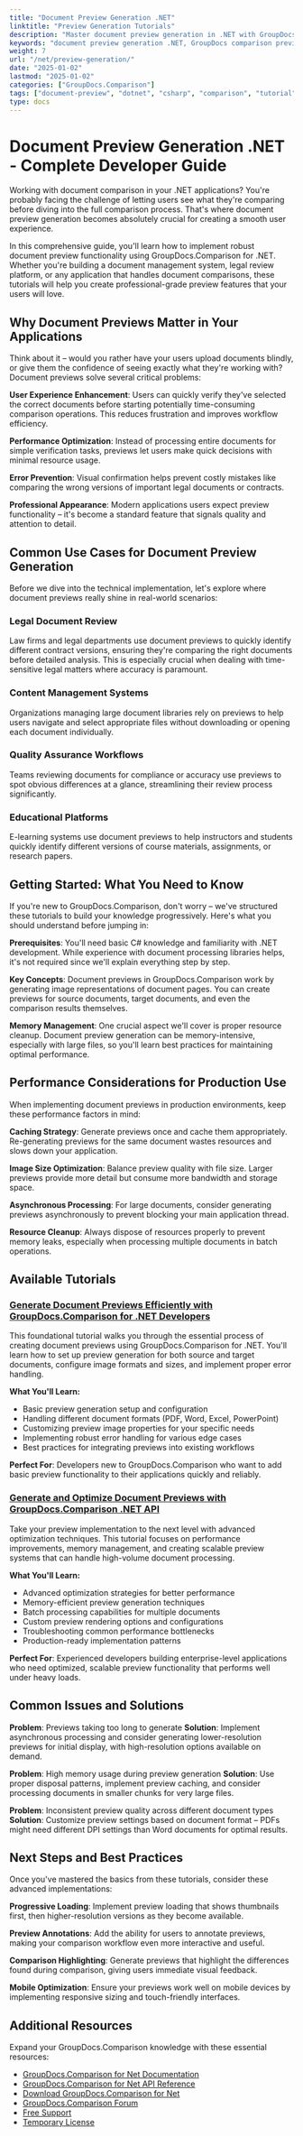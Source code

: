 ```yaml
---
title: "Document Preview Generation .NET"
linktitle: "Preview Generation Tutorials"
description: "Master document preview generation in .NET with GroupDocs.Comparison. Learn to create, optimize, and manage document previews with practical C# examples and best practices."
keywords: "document preview generation .NET, GroupDocs comparison preview tutorial, generate document previews C#, .NET document comparison previews, C# document preview examples"
weight: 7
url: "/net/preview-generation/"
date: "2025-01-02"
lastmod: "2025-01-02"
categories: ["GroupDocs.Comparison"]
tags: ["document-preview", "dotnet", "csharp", "comparison", "tutorial"]
type: docs
---
```

# Document Preview Generation .NET - Complete Developer Guide

Working with document comparison in your .NET applications? You're probably facing the challenge of letting users see what they're comparing before diving into the full comparison process. That's where document preview generation becomes absolutely crucial for creating a smooth user experience.

In this comprehensive guide, you'll learn how to implement robust document preview functionality using GroupDocs.Comparison for .NET. Whether you're building a document management system, legal review platform, or any application that handles document comparisons, these tutorials will help you create professional-grade preview features that your users will love.

## Why Document Previews Matter in Your Applications

Think about it – would you rather have your users upload documents blindly, or give them the confidence of seeing exactly what they're working with? Document previews solve several critical problems:

**User Experience Enhancement**: Users can quickly verify they've selected the correct documents before starting potentially time-consuming comparison operations. This reduces frustration and improves workflow efficiency.

**Performance Optimization**: Instead of processing entire documents for simple verification tasks, previews let users make quick decisions with minimal resource usage.

**Error Prevention**: Visual confirmation helps prevent costly mistakes like comparing the wrong versions of important legal documents or contracts.

**Professional Appearance**: Modern applications users expect preview functionality – it's become a standard feature that signals quality and attention to detail.

## Common Use Cases for Document Preview Generation

Before we dive into the technical implementation, let's explore where document previews really shine in real-world scenarios:

### Legal Document Review
Law firms and legal departments use document previews to quickly identify different contract versions, ensuring they're comparing the right documents before detailed analysis. This is especially crucial when dealing with time-sensitive legal matters where accuracy is paramount.

### Content Management Systems
Organizations managing large document libraries rely on previews to help users navigate and select appropriate files without downloading or opening each document individually.

### Quality Assurance Workflows
Teams reviewing documents for compliance or accuracy use previews to spot obvious differences at a glance, streamlining their review process significantly.

### Educational Platforms
E-learning systems use document previews to help instructors and students quickly identify different versions of course materials, assignments, or research papers.

## Getting Started: What You Need to Know

If you're new to GroupDocs.Comparison, don't worry – we've structured these tutorials to build your knowledge progressively. Here's what you should understand before jumping in:

**Prerequisites**: You'll need basic C# knowledge and familiarity with .NET development. While experience with document processing libraries helps, it's not required since we'll explain everything step by step.

**Key Concepts**: Document previews in GroupDocs.Comparison work by generating image representations of document pages. You can create previews for source documents, target documents, and even the comparison results themselves.

**Memory Management**: One crucial aspect we'll cover is proper resource cleanup. Document preview generation can be memory-intensive, especially with large files, so you'll learn best practices for maintaining optimal performance.

## Performance Considerations for Production Use

When implementing document previews in production environments, keep these performance factors in mind:

**Caching Strategy**: Generate previews once and cache them appropriately. Re-generating previews for the same document wastes resources and slows down your application.

**Image Size Optimization**: Balance preview quality with file size. Larger previews provide more detail but consume more bandwidth and storage space.

**Asynchronous Processing**: For large documents, consider generating previews asynchronously to prevent blocking your main application thread.

**Resource Cleanup**: Always dispose of resources properly to prevent memory leaks, especially when processing multiple documents in batch operations.

## Available Tutorials

### [Generate Document Previews Efficiently with GroupDocs.Comparison for .NET Developers](./generate-document-previews-groupdocs-comparison-net/)

This foundational tutorial walks you through the essential process of creating document previews using GroupDocs.Comparison for .NET. You'll learn how to set up preview generation for both source and target documents, configure image formats and sizes, and implement proper error handling.

**What You'll Learn:**
- Basic preview generation setup and configuration
- Handling different document formats (PDF, Word, Excel, PowerPoint)
- Customizing preview image properties for your specific needs
- Implementing robust error handling for various edge cases
- Best practices for integrating previews into existing workflows

**Perfect For**: Developers new to GroupDocs.Comparison who want to add basic preview functionality to their applications quickly and reliably.

### [Generate and Optimize Document Previews with GroupDocs.Comparison .NET API](./optimize-document-previews-groupdocs-comparison-dotnet/)

Take your preview implementation to the next level with advanced optimization techniques. This tutorial focuses on performance improvements, memory management, and creating scalable preview systems that can handle high-volume document processing.

**What You'll Learn:**
- Advanced optimization strategies for better performance
- Memory-efficient preview generation techniques
- Batch processing capabilities for multiple documents
- Custom preview rendering options and configurations  
- Troubleshooting common performance bottlenecks
- Production-ready implementation patterns

**Perfect For**: Experienced developers building enterprise-level applications who need optimized, scalable preview functionality that performs well under heavy loads.

## Common Issues and Solutions

**Problem**: Previews taking too long to generate
**Solution**: Implement asynchronous processing and consider generating lower-resolution previews for initial display, with high-resolution options available on demand.

**Problem**: High memory usage during preview generation
**Solution**: Use proper disposal patterns, implement preview caching, and consider processing documents in smaller chunks for very large files.

**Problem**: Inconsistent preview quality across different document types
**Solution**: Customize preview settings based on document format – PDFs might need different DPI settings than Word documents for optimal results.

## Next Steps and Best Practices

Once you've mastered the basics from these tutorials, consider these advanced implementations:

**Progressive Loading**: Implement preview loading that shows thumbnails first, then higher-resolution versions as they become available.

**Preview Annotations**: Add the ability for users to annotate previews, making your comparison workflow even more interactive and useful.

**Comparison Highlighting**: Generate previews that highlight the differences found during comparison, giving users immediate visual feedback.

**Mobile Optimization**: Ensure your previews work well on mobile devices by implementing responsive sizing and touch-friendly interfaces.

## Additional Resources

Expand your GroupDocs.Comparison knowledge with these essential resources:

- [GroupDocs.Comparison for Net Documentation](https://docs.groupdocs.com/comparison/net/)
- [GroupDocs.Comparison for Net API Reference](https://reference.groupdocs.com/comparison/net/)
- [Download GroupDocs.Comparison for Net](https://releases.groupdocs.com/comparison/net/)
- [GroupDocs.Comparison Forum](https://forum.groupdocs.com/c/comparison)
- [Free Support](https://forum.groupdocs.com/)
- [Temporary License](https://purchase.groupdocs.com/temporary-license/)
